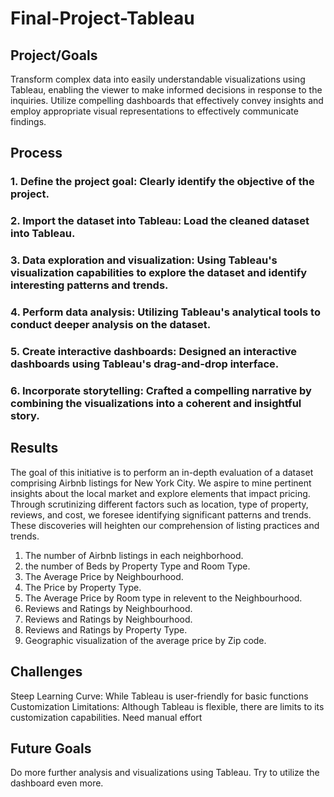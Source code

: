 # Final-Project-Tableau

## Project/Goals
Transform complex data into easily understandable visualizations using Tableau, enabling the viewer to make informed decisions in response to the inquiries. Utilize compelling dashboards that effectively convey insights and employ appropriate visual representations to effectively communicate findings.

## Process
### 1. Define the project goal: Clearly identify the objective of the project.
### 2. Import the dataset into Tableau: Load the cleaned dataset into Tableau.
### 3. Data exploration and visualization: Using Tableau's visualization capabilities to explore the dataset and identify interesting patterns and trends.
### 4. Perform data analysis: Utilizing Tableau's analytical tools to conduct deeper analysis on the dataset.
### 5. Create interactive dashboards: Designed an interactive dashboards using Tableau's drag-and-drop interface.
### 6. Incorporate storytelling: Crafted a compelling narrative by combining the visualizations into a coherent and insightful story.

## Results

The goal of this initiative is to perform an in-depth evaluation of a dataset comprising Airbnb listings for New York City. We aspire to mine pertinent insights about the local market and explore elements that impact pricing. Through scrutinizing different factors such as location, type of property, reviews, and cost, we foresee identifying significant patterns and trends. These discoveries will heighten our comprehension of listing practices and trends.

1. The number of Airbnb listings in each neighborhood.
2. the number of Beds by Property Type and Room Type.
3. The Average Price by Neighbourhood.
4. The Price by Property Type.
5. The Average Price by Room type in relevent to the Neighbourhood.
6. Reviews and Ratings by Neighbourhood.
7. Reviews and Ratings by Neighbourhood.
8. Reviews and Ratings by Property Type.
9. Geographic visualization of the average price by Zip code.

## Challenges 

Steep Learning Curve: While Tableau is user-friendly for basic functions
Customization Limitations: Although Tableau is flexible, there are limits to its customization capabilities.
Need manual effort

## Future Goals
Do more further analysis and visualizations using Tableau.
Try to utilize the dashboard even more.

